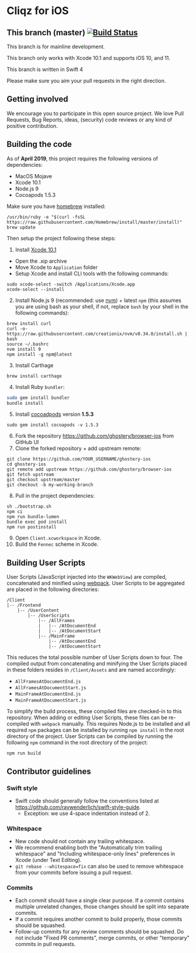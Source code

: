 Cliqz for iOS
===============

This branch (master)   [![Build Status](https://dev.azure.com/cliqzci/IOS/_apis/build/status/ghostery.browser-ios)](https://dev.azure.com/cliqzci/IOS/_build/latest?definitionId=1)
-----------

This branch is for mainline development.

This branch only works with Xcode 10.1 and supports iOS 10, and 11.

This branch is written in Swift 4

Please make sure you aim your pull requests in the right direction.


Getting involved
----------------

We encourage you to participate in this open source project. We love Pull Requests, Bug Reports, ideas, (security) code reviews or any kind of positive contribution.


Building the code
-----------------

As of __April 2019__, this project requires the following versions of dependencies:
* MacOS Mojave
* Xcode 10.1
* Node.js 9
* Cocoapods 1.5.3

Make sure you have [homebrew](https://brew.sh/) installed:
```shell
/usr/bin/ruby -e "$(curl -fsSL https://raw.githubusercontent.com/Homebrew/install/master/install)"
brew update
```

Then setup the project following these steps:
1. Install [Xcode 10.1](https://download.developer.apple.com/Developer_Tools/Xcode_10.1/Xcode_10.1.xip)
  * Open the .xip archive
  * Move Xcode to `Application` folder
  * Setup Xcode and install CLI tools with the following commands:
```shell
sudo xcode-select -switch /Applications/Xcode.app
xcode-select --install
```
2. Install Node.js 9 (recommended: use [nvm](https://github.com/creationix/nvm)) + latest `npm` (this assumes you are using bash as your shell, if not, replace `bash` by your shell in the following commands):
```shell
brew install curl
curl -o- https://raw.githubusercontent.com/creationix/nvm/v0.34.0/install.sh | bash
source ~/.bashrc
nvm install 9
npm install -g npm@latest
```
3. Install Carthage
 ```shell
brew install carthage
```
4. Install Ruby `bundler`:
```sh
sudo gem install bundler
bundle install
```
5. Install [cocoadpods](https://cocoapods.org/) version **1.5.3**
```shell
sudo gem install cocoapods -v 1.5.3
```
6. Fork the repository https://github.com/ghostery/browser-ios from GitHub UI
7. Clone the forked repository + add upstream remote:
```shell
git clone https://github.com/YOUR_USERNAME/ghostery-ios
cd ghostery-ios
git remote add upstream https://github.com/ghostery/browser-ios
git fetch upstream
git checkout upstream/master
git checkout -b my-working-branch
```
8. Pull in the project dependencies:
```shell
sh ./bootstrap.sh
npm ci
npm run bundle-lumen
bundle exec pod install
npm run postinstall
```
9. Open `Client.xcworkspace` in Xcode.
10. Build the `Fennec` scheme in Xcode.

## Building User Scripts

User Scripts (JavaScript injected into the `WKWebView`) are compiled, concatenated and minified using [webpack](https://webpack.js.org/). User Scripts to be aggregated are placed in the following directories:

```
/Client
|-- /Frontend
    |-- /UserContent
        |-- /UserScripts
            |-- /AllFrames
            |   |-- /AtDocumentEnd
            |   |-- /AtDocumentStart
            |-- /MainFrame
                |-- /AtDocumentEnd
                |-- /AtDocumentStart
```

This reduces the total possible number of User Scripts down to four. The compiled output from concatenating and minifying the User Scripts placed in these folders resides in `/Client/Assets` and are named accordingly:

* `AllFramesAtDocumentEnd.js`
* `AllFramesAtDocumentStart.js`
* `MainFrameAtDocumentEnd.js`
* `MainFrameAtDocumentStart.js`

To simplify the build process, these compiled files are checked-in to this repository. When adding or editing User Scripts, these files can be re-compiled with `webpack` manually. This requires Node.js to be installed and all required `npm` packages can be installed by running `npm install` in the root directory of the project. User Scripts can be compiled by running the following `npm` command in the root directory of the project:

```
npm run build
```

## Contributor guidelines

### Swift style
* Swift code should generally follow the conventions listed at https://github.com/raywenderlich/swift-style-guide.
  * Exception: we use 4-space indentation instead of 2.

### Whitespace
* New code should not contain any trailing whitespace.
* We recommend enabling both the "Automatically trim trailing whitespace" and "Including whitespace-only lines" preferences in Xcode (under Text Editing).
* <code>git rebase --whitespace=fix</code> can also be used to remove whitespace from your commits before issuing a pull request.

### Commits
* Each commit should have a single clear purpose. If a commit contains multiple unrelated changes, those changes should be split into separate commits.
* If a commit requires another commit to build properly, those commits should be squashed.
* Follow-up commits for any review comments should be squashed. Do not include "Fixed PR comments", merge commits, or other "temporary" commits in pull requests.
